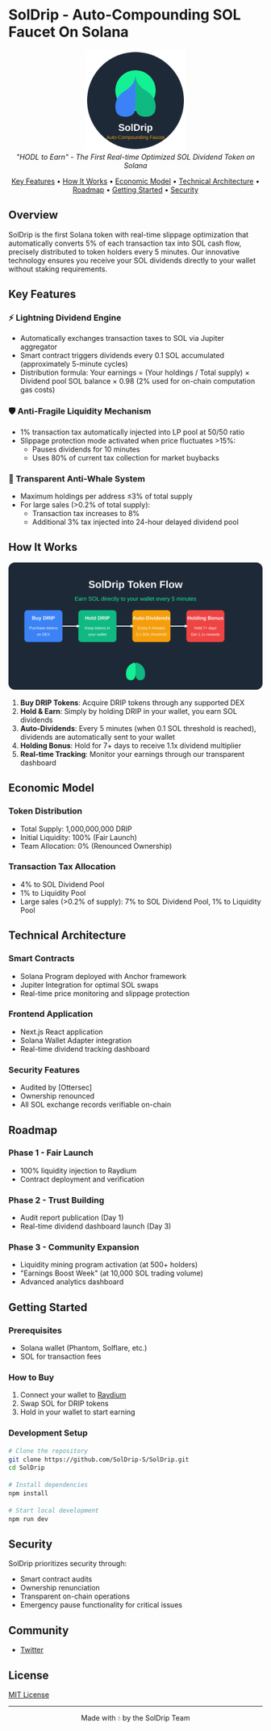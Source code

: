 # SolDrip - Auto-Compounding SOL Faucet On Solana

<p align="center">
  <img src="assets/soldrip-logo.svg" alt="SolDrip Logo" width="200"/>
  <br>
  <em>"HODL to Earn" - The First Real-time Optimized SOL Dividend Token on Solana</em>
</p>

<p align="center">
  <a href="#key-features">Key Features</a> •
  <a href="#how-it-works">How It Works</a> •
  <a href="#economic-model">Economic Model</a> •
  <a href="#technical-architecture">Technical Architecture</a> •
  <a href="#roadmap">Roadmap</a> •
  <a href="#getting-started">Getting Started</a> •
  <a href="#security">Security</a>
</p>

## Overview

SolDrip is the first Solana token with real-time slippage optimization that automatically converts 5% of each transaction tax into SOL cash flow, precisely distributed to token holders every 5 minutes. Our innovative technology ensures you receive your SOL dividends directly to your wallet without staking requirements.

## Key Features

### ⚡ Lightning Dividend Engine
- Automatically exchanges transaction taxes to SOL via Jupiter aggregator
- Smart contract triggers dividends every 0.1 SOL accumulated (approximately 5-minute cycles)
- Distribution formula: Your earnings = (Your holdings / Total supply) × Dividend pool SOL balance × 0.98
  (2% used for on-chain computation gas costs)

### 🛡️ Anti-Fragile Liquidity Mechanism
- 1% transaction tax automatically injected into LP pool at 50/50 ratio
- Slippage protection mode activated when price fluctuates >15%:
  - Pauses dividends for 10 minutes
  - Uses 80% of current tax collection for market buybacks

### 🐳 Transparent Anti-Whale System
- Maximum holdings per address ≤3% of total supply
- For large sales (>0.2% of total supply):
  - Transaction tax increases to 8%
  - Additional 3% tax injected into 24-hour delayed dividend pool

## How It Works

<p align="center">
  <img src="assets/soldrip-flow.svg" alt="SolDrip Flow" width="600"/>
</p>

1. **Buy DRIP Tokens**: Acquire DRIP tokens through any supported DEX
2. **Hold & Earn**: Simply by holding DRIP in your wallet, you earn SOL dividends
3. **Auto-Dividends**: Every 5 minutes (when 0.1 SOL threshold is reached), dividends are automatically sent to your wallet
4. **Holding Bonus**: Hold for 7+ days to receive 1.1x dividend multiplier
5. **Real-time Tracking**: Monitor your earnings through our transparent dashboard

## Economic Model

### Token Distribution
- Total Supply: 1,000,000,000 DRIP
- Initial Liquidity: 100% (Fair Launch)
- Team Allocation: 0% (Renounced Ownership)

### Transaction Tax Allocation
- 4% to SOL Dividend Pool
- 1% to Liquidity Pool
- Large sales (>0.2% of supply): 7% to SOL Dividend Pool, 1% to Liquidity Pool

## Technical Architecture

### Smart Contracts
- Solana Program deployed with Anchor framework
- Jupiter Integration for optimal SOL swaps
- Real-time price monitoring and slippage protection

### Frontend Application
- Next.js React application
- Solana Wallet Adapter integration
- Real-time dividend tracking dashboard

### Security Features
- Audited by [Ottersec]
- Ownership renounced
- All SOL exchange records verifiable on-chain

## Roadmap

### Phase 1 - Fair Launch
- 100% liquidity injection to Raydium
- Contract deployment and verification

### Phase 2 - Trust Building
- Audit report publication (Day 1)
- Real-time dividend dashboard launch (Day 3)

### Phase 3 - Community Expansion
- Liquidity mining program activation (at 500+ holders)
- "Earnings Boost Week" (at 10,000 SOL trading volume)
- Advanced analytics dashboard

## Getting Started

### Prerequisites
- Solana wallet (Phantom, Solflare, etc.)
- SOL for transaction fees

### How to Buy
1. Connect your wallet to [Raydium](https://raydium.io/swap/)
2. Swap SOL for DRIP tokens
3. Hold in your wallet to start earning

### Development Setup

```bash
# Clone the repository
git clone https://github.com/SolDrip-S/SolDrip.git
cd SolDrip

# Install dependencies
npm install

# Start local development
npm run dev
```

## Security

SolDrip prioritizes security through:

- Smart contract audits
- Ownership renunciation
- Transparent on-chain operations
- Emergency pause functionality for critical issues

## Community

- [Twitter](https://x.com/SolDrip_)

## License
[MIT License](LICENSE)

---

<p align="center">
  Made with 💧 by the SolDrip Team
</p> 